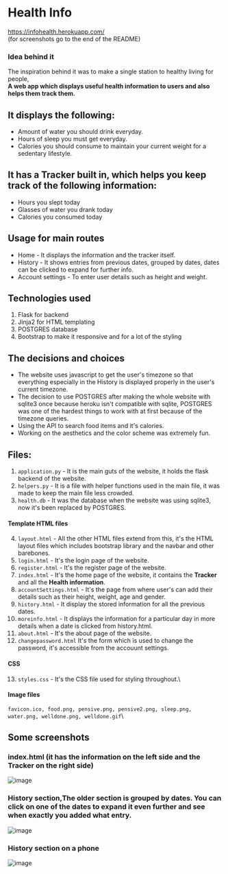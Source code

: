 # Health Info
https://infohealth.herokuapp.com/ \
(for screenshots go to the end of the README)

### Idea behind it ###
The inspiration behind it was to make a single station to healthy living for people,\
**A web app which displays useful health information to users and also helps them track them.**

## It displays the following: ##
- Amount of water you should drink everyday.
- Hours of sleep you must get everyday.
- Calories you should consume to maintain your current weight for a sedentary lifestyle.

## It has a Tracker built in, which helps you keep track of the following information: ##
- Hours you slept today
- Glasses of water you drank today
- Calories you consumed today

## Usage for main routes ##
- Home - It displays the information and the tracker itself.
- History - It shows entries from previous dates, grouped by dates, dates can be clicked to expand for further info.
- Account settings - To enter user details such as height and weight.

## Technologies used ##
1. Flask for backend
2. Jinja2 for HTML templating
3. POSTGRES database
4. Bootstrap to make it responsive and for a lot of the styling

## The decisions and choices ##
- The website uses javascript to get the user's timezone so that everything especially in the History is displayed properly in the user's current timezone.
- The decision to use POSTGRES after making the whole website with sqlite3 once because heroku isn't compatible with sqlite, POSTGRES was one of the hardest things to work with at first because of the timezone queries.
- Using the API to search food items and it's calories.
- Working on the aesthetics and the color scheme was extremely fun.

## Files: ##
1. `application.py` - It is the main guts of the website, it holds the flask backend of the website.
2. `helpers.py` - It is a file with helper functions used in the main file, it was made to keep the main file less crowded.
3. `health.db` - It was the database when the website was using sqlite3, now it's been replaced by POSTGRES.
#### Template HTML files ####
4. `layout.html` - All the other HTML files extend from this, it's the HTML layout files which includes bootstrap library and the navbar and other barebones. 
5. `login.html` - It's the login page of the website.
6. `register.html` - It's the register page of the website.
7. `index.html` - It's the home page of the website, it contains the **Tracker** and all the **Health information**.
8. `accountSettings.html` - It's the page from where user's can add their details such as their height, weight, age and gender.
9. `history.html` - It display the stored information for all the previous dates.
10. `moreinfo.html` - It displays the information for a particular day in more details when a date is clicked from history.html.
11. `about.html` - It's the about page of the website.
12. `changepassword.html` It's the form which is used to change the password, it's accessible from the accouunt settings.
#### CSS ####
13. `styles.css` - It's the CSS file used for styling throughout.\
#### Image files ####
`favicon.ico, food.png, pensive.png, pensive2.png, sleep.png, water.png, welldone.png, welldone.gif`\
## Some screenshots ##
### index.html (it has the **information** on the left side and the **Tracker** on the right side) ###
![image](https://user-images.githubusercontent.com/85053597/131918599-f4a53422-89a1-4770-95c3-2c63a890a560.png)
### History section,The older section is grouped by dates. You can click on one of the dates to expand it even further and see when exactly you added what entry. ###
![image](https://user-images.githubusercontent.com/85053597/131920712-881945a8-6d3a-4125-b5fe-1b4a13a67b84.png)
### History section on a phone ###
![image](https://user-images.githubusercontent.com/85053597/131921523-6c49881b-3632-4c91-abab-bd9c0cca5de3.png)

